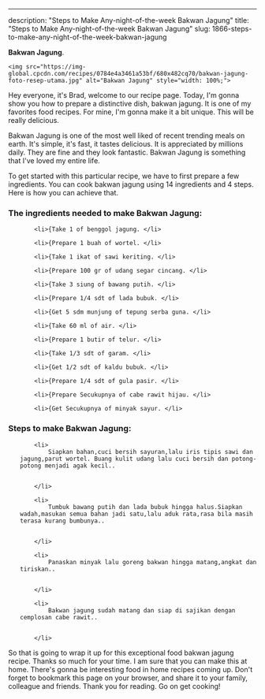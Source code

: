 ---
description: "Steps to Make Any-night-of-the-week Bakwan Jagung"
title: "Steps to Make Any-night-of-the-week Bakwan Jagung"
slug: 1866-steps-to-make-any-night-of-the-week-bakwan-jagung

<p>
	<strong>Bakwan Jagung</strong>. 
	
</p>
<p>
	
	<img src="https://img-global.cpcdn.com/recipes/0784e4a3461a53bf/680x482cq70/bakwan-jagung-foto-resep-utama.jpg" alt="Bakwan Jagung" style="width: 100%;">
	
	
</p>
<p>
	Hey everyone, it's Brad, welcome to our recipe page. Today, I'm gonna show you how to prepare a distinctive dish, bakwan jagung. It is one of my favorites food recipes. For mine, I'm gonna make it a bit unique. This will be really delicious.
</p>
	
<p>
	
</p>
<p>
	Bakwan Jagung is one of the most well liked of recent trending meals on earth. It's simple, it's fast, it tastes delicious. It is appreciated by millions daily. They are fine and they look fantastic. Bakwan Jagung is something that I've loved my entire life.
</p>

<p>
To get started with this particular recipe, we have to first prepare a few ingredients. You can cook bakwan jagung using 14 ingredients and 4 steps. Here is how you can achieve that.
</p>

<h3>The ingredients needed to make Bakwan Jagung:</h3>

<ol>
	
		<li>{Take 1 of benggol jagung. </li>
	
		<li>{Prepare 1 buah of wortel. </li>
	
		<li>{Take 1 ikat of sawi keriting. </li>
	
		<li>{Prepare 100 gr of udang segar cincang. </li>
	
		<li>{Take 3 siung of bawang putih. </li>
	
		<li>{Prepare 1/4 sdt of lada bubuk. </li>
	
		<li>{Get 5 sdm munjung of tepung serba guna. </li>
	
		<li>{Take 60 ml of air. </li>
	
		<li>{Prepare 1 butir of telur. </li>
	
		<li>{Take 1/3 sdt of garam. </li>
	
		<li>{Get 1/2 sdt of kaldu bubuk. </li>
	
		<li>{Prepare 1/4 sdt of gula pasir. </li>
	
		<li>{Prepare Secukupnya of cabe rawit hijau. </li>
	
		<li>{Get Secukupnya of minyak sayur. </li>
	
</ol>
<p>
	
</p>

<h3>Steps to make Bakwan Jagung:</h3>

<ol>
	
		<li>
			Siapkan bahan,cuci bersih sayuran,lalu iris tipis sawi dan jagung,parut wortel. Buang kulit udang lalu cuci bersih dan potong-potong menjadi agak kecil..
			
			
		</li>
	
		<li>
			Tumbuk bawang putih dan lada bubuk hingga halus.Siapkan wadah,masukan semua bahan jadi satu,lalu aduk rata,rasa bila masih terasa kurang bumbunya..
			
			
		</li>
	
		<li>
			Panaskan minyak lalu goreng bakwan hingga matang,angkat dan tiriskan..
			
			
		</li>
	
		<li>
			Bakwan jagung sudah matang dan siap di sajikan dengan cemplosan cabe rawit..
			
			
		</li>
	
</ol>

<p>
	
</p>

<p>
	So that is going to wrap it up for this exceptional food bakwan jagung recipe. Thanks so much for your time. I am sure that you can make this at home. There's gonna be interesting food in home recipes coming up. Don't forget to bookmark this page on your browser, and share it to your family, colleague and friends. Thank you for reading. Go on get cooking!
</p>
